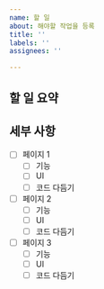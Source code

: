 ```yaml
---
name: 할 일
about: 해야할 작업을 등록
title: ''
labels: ''
assignees: ''

---
```


## 할 일 요약

  
  
## 세부 사항
- [ ]  페이지 1
    - [ ]  기능
    - [ ]  UI
    - [ ]  코드 다듬기
- [ ]  페이지 2
    - [ ]  기능
    - [ ]  UI
    - [ ]  코드 다듬기
- [ ]  페이지 3
    - [ ]  기능
    - [ ]  UI
    - [ ]  코드 다듬기
